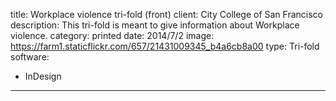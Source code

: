 title: Workplace violence tri-fold (front)
client: City College of San Francisco
description: This tri-fold is meant to give information about Workplace violence.
category: printed
date: 2014/7/2
image: https://farm1.staticflickr.com/657/21431009345_b4a6cb8a00
type: Tri-fold
software:
- InDesign
---